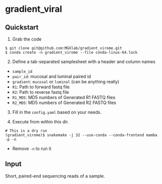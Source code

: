 # gradient_viral

## Quickstart

1. Grab the code
```
$ git clone git@github.com:MGXlab/gradient_virome.git 
$ conda create -n gradient_virome --file conda-linux-64.lock
```

2. Define a tab-separated samplesheet with a header and  column names
  - `sample_id`
  - `pair_id`: mucosal and luminal paired id
  - `gradient`: `mucosal` or `luminal` (can be anything really)
  - `R1`: Path to forward fastq file
  - `R2`: Path to reverse fastq file
  - `R1_MD5`: MD5 numbers of Generated R1 FASTQ files
  - `R2_MD5`: MD5 numbers of Generated R2 FASTQ files

3. Fill in the `config.yaml` based on your needs.

4. Execute from within this dir.

```
# This is a dry run
(gradient_virome)$ snakemake -j 32 --use-conda --conda-frontend mamba -p -n
```
* Remove `-n` to run it

## Input

Short, paired-end sequencing reads of a sample. 

